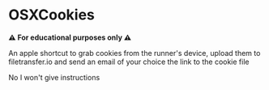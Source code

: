 # OSXCookies
**⚠️ For educational purposes only ⚠️**

An apple shortcut to grab cookies from the runner's device, upload them to filetransfer.io and send an email of your choice the link to the cookie file


No I won't give instructions
